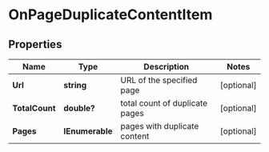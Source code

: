 # OnPageDuplicateContentItem


## Properties

| Name | Type | Description | Notes |
|------------ | ------------- | ------------- | -------------|
**Url** | **string** | URL of the specified page |[optional]|
**TotalCount** | **double?** | total count of duplicate pages |[optional]|
**Pages** | **IEnumerable<DuplicatePageInfo>** | pages with duplicate content |[optional]|
